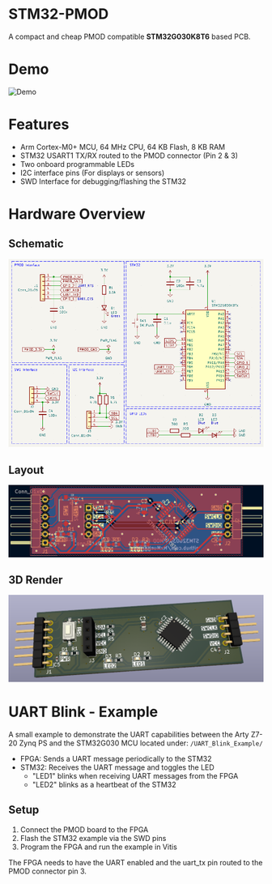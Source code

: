 # STM32-PMOD
A compact and cheap PMOD compatible **STM32G030K8T6** based PCB. 

# Demo

![Demo](./assets/demo.gif)

# Features
- Arm Cortex-M0+ MCU, 64 MHz CPU, 64 KB Flash, 8 KB RAM
- STM32 USART1 TX/RX routed to the PMOD connector (Pin 2 & 3)
- Two onboard programmable LEDs
- I2C interface pins (For displays or sensors)
- SWD Interface for debugging/flashing the STM32 

# Hardware Overview

## Schematic

![Schematic](./assets/schematic.png)

## Layout

![Layout](./assets/layout.png)

## 3D Render

![3D Render](./assets/3drender.png)

# UART Blink - Example

A small example to demonstrate the UART capabilities between the Arty Z7-20 Zynq PS and the STM32G030 MCU located under: `/UART_Blink_Example/`

- FPGA: Sends a UART message periodically to the STM32
- STM32: Receives the UART message and toggles the LED
    - "LED1" blinks when receiving UART messages from the FPGA
    - "LED2" blinks as a heartbeat of the STM32

## Setup
1. Connect the PMOD board to the FPGA
2. Flash the STM32 example via the SWD pins
3. Program the FPGA and run the example in Vitis

The FPGA needs to have the UART enabled and the uart_tx pin routed to the PMOD connector pin 3.
